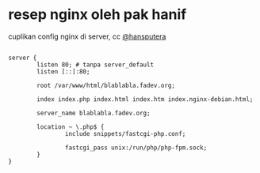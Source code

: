 # resep nginx oleh pak hanif

cuplikan config nginx di server, cc [@hansputera](https://github.com/hansputera)

```

server {
        listen 80; # tanpa server_default
        listen [::]:80;

        root /var/www/html/blablabla.fadev.org;
        
        index index.php index.html index.htm index.nginx-debian.html;

        server_name blablabla.fadev.org;

        location ~ \.php$ {
                include snippets/fastcgi-php.conf;

                fastcgi_pass unix:/run/php/php-fpm.sock;
        }
}

```